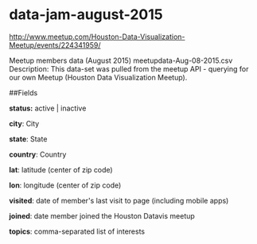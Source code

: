 # data-jam-august-2015
http://www.meetup.com/Houston-Data-Visualization-Meetup/events/224341959/

Meetup members data (August 2015)
meetupdata-Aug-08-2015.csv
Description:
This data-set was pulled from the meetup API - querying for our own Meetup (Houston Data Visualization Meetup).

##Fields

**status:** active | inactive

**city**: City

**state**: State

**country**: Country

**lat**: latitude (center of zip code)

**lon**: longitude (center of zip code)

**visited**: date of member's last visit to page (including mobile apps)

**joined**: date member joined the Houston Datavis meetup

**topics**: comma-separated list of interests
